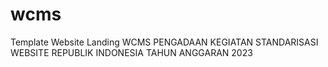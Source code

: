 # wcms
Template Website Landing WCMS
PENGADAAN KEGIATAN STANDARISASI WEBSITE REPUBLIK INDONESIA TAHUN ANGGARAN 2023
